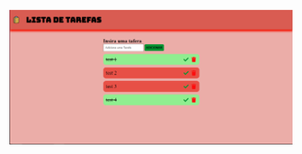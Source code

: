![img](https://github.com/feliperdgz7/curso_ebac_frontend/blob/exercicio_jquery/imagens/readme.jpg?raw=true)
